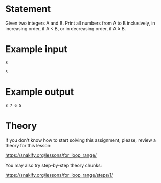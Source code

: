 # Statement

Given two integers A and B. Print all numbers from A to B inclusively, in increasing order, if A < B, or in decreasing order, if A ≥ B.

# Example input

```
8
```

```
5
```

# Example output

```
8 7 6 5
```

# Theory

If you don't know how to start solving this assignment, please, review a theory for this lesson:

https://snakify.org/lessons/for_loop_range/


You may also try step-by-step theory chunks:

https://snakify.org/lessons/for_loop_range/steps/1/